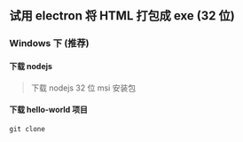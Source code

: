 ## 试用 electron 将 HTML 打包成 exe (32 位)

### Windows 下 (推荐) 

#### 下载 nodejs

> 下载 nodejs 32 位 msi 安装包

#### 下载 hello-world 项目

```
git clone 
```

